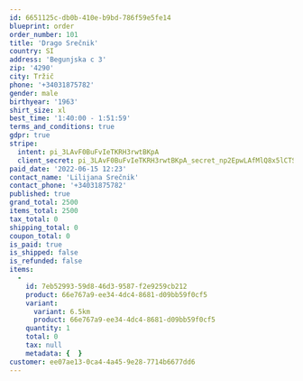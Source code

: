 ```yaml
---
id: 6651125c-db0b-410e-b9bd-786f59e5fe14
blueprint: order
order_number: 101
title: 'Drago Srečnik'
country: SI
address: 'Begunjska c 3'
zip: '4290'
city: Tržič
phone: '+34031875782'
gender: male
birthyear: '1963'
shirt_size: xl
best_time: '1:40:00 - 1:51:59'
terms_and_conditions: true
gdpr: true
stripe:
  intent: pi_3LAvF0BuFvIeTKRH3rwtBKpA
  client_secret: pi_3LAvF0BuFvIeTKRH3rwtBKpA_secret_np2EpwLAfMlQ8x5lCTSm7oW3S
paid_date: '2022-06-15 12:23'
contact_name: 'Lilijana Srečnik'
contact_phone: '+34031875782'
published: true
grand_total: 2500
items_total: 2500
tax_total: 0
shipping_total: 0
coupon_total: 0
is_paid: true
is_shipped: false
is_refunded: false
items:
  -
    id: 7eb52993-59d8-46d3-9587-f2e9259cb212
    product: 66e767a9-ee34-4dc4-8681-d09bb59f0cf5
    variant:
      variant: 6.5km
      product: 66e767a9-ee34-4dc4-8681-d09bb59f0cf5
    quantity: 1
    total: 0
    tax: null
    metadata: {  }
customer: ee07ae13-0ca4-4a45-9e28-7714b6677dd6
---
```

